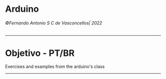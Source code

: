 # Arduino
###### &copy;Fernando Antonio S C de Vasconcellos| 2022
_______________________________________________________
# Objetivo - PT/BR
Exercises and examples from the arduino's class
_______________________________________________________
#
